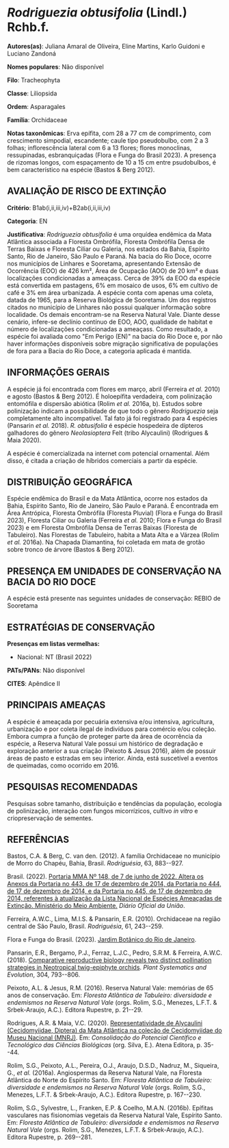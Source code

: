 # *Rodriguezia obtusifolia* (Lindl.) Rchb.f.

**Autores(as)**: Juliana Amaral de Oliveira, Eline Martins, Karlo Guidoni e Luciano Zandoná

**Nomes populares**: Não disponível

**Filo**: Tracheophyta

**Classe**: Liliopsida

**Ordem**: Asparagales

**Família**: Orchidaceae

**Notas taxonômicas**: Erva epífita, com 28 a 77 cm de comprimento, com crescimento simpodial, escandente; caule tipo pseudobulbo, com 2 a 3 folhas; inflorescência lateral com 6 a 13 flores; flores monoclinas, ressupinadas, esbranquiçadas (Flora e Funga do Brasil 2023). A presença de rizomas longos, com espaçamento de 10 a 15 cm entre psudobulbos, é bem característico na espécie (Bastos & Berg 2012).

## AVALIAÇÃO DE RISCO DE EXTINÇÃO

**Critério**: B1ab(i,ii,iii,iv)+B2ab(i,ii,iii,iv)

**Categoria**: EN

**Justificativa**: *Rodriguezia obtusifolia* é uma orquídea endêmica da Mata Atlântica associada a Floresta Ombrófila, Floresta Ombrófila Densa de Terras Baixas e Floresta Ciliar ou Galeria, nos estados da Bahia, Espírito Santo, Rio de Janeiro, São Paulo e Paraná. Na bacia do Rio Doce, ocorre nos municípios de Linhares e Sooretama, apresentando Extensão de Ocorrência (EOO) de 426 km², Área de Ocupação (AOO) de 20 km² e duas localizações condicionadas a ameaçass. Cerca de 39% da EOO da espécie está convertida em pastagens, 6% em mosaico de usos, 6% em cultivo de café e 3% em área urbanizada. A espécie conta com apenas uma coleta, datada de 1965, para a Reserva Biológica de Sooretama. Um dos registros citados no município de Linhares não possui qualquer informação sobre localidade. Os demais encontram-se na Reserva Natural Vale. Diante desse cenário, infere-se declínio contínuo de EOO, AOO, qualidade de habitat e número de localizações condicionadas
a ameaçass.  Como resultado, a espécie foi avaliada como "Em Perigo (EN)" na bacia do Rio Doce e, por não haver informações disponíveis sobre migração significativa de populações de fora para a Bacia do Rio Doce, a categoria aplicada é mantida.

## INFORMAÇÕES GERAIS

A espécie já foi encontrada com flores em março, abril (Ferreira *et al.* 2010) e agosto (Bastos & Berg 2012). É holoepífita verdadeira, com polinização entomófila e dispersão abiótica (Rolim *et al.* 2016a, b).  Estudos sobre polinização indicam a possibilidade de que todo o gênero *Rodriguezia* seja completamente alto incompatível. Tal fato já foi registrado para 4 espécies (Pansarin *et al.* 2018). *R. obtusifolia* é espécie hospedeira de dípteros galhadores do gênero *Neolasioptera* Felt (tribo Alycaulini) (Rodrigues & Maia 2020).

A espécie é comercializada na internet com potencial ornamental. Além disso, é citada a criação de híbridos comerciais a partir da espécie.

## DISTRIBUIÇÃO GEOGRÁFICA

Espécie endêmica do Brasil e da Mata Atlântica, ocorre nos estados da Bahia, Espírito Santo, Rio de Janeiro, São Paulo e Paraná. É encontrada em Área Antrópica, Floresta Ombrófila (Floresta Pluvial) (Flora e Funga do Brasil 2023), Floresta Ciliar ou Galeria (Ferreira *et al.* 2010; Flora e Funga do Brasil 2023) e em Floresta Ombrófila Densa de Terras Baixas (Floresta de Tabuleiro). Nas Florestas de Tabuleiro, habita a Mata Alta e a Várzea (Rolim *et al.* 2016a). Na Chapada Diamantina, foi coletada em mata de grotão sobre tronco de árvore (Bastos & Berg 2012).

## PRESENÇA EM UNIDADES DE CONSERVAÇÃO NA BACIA DO RIO DOCE

A espécie está presente nas seguintes unidades de conservação: REBIO de Sooretama

## ESTRATÉGIAS DE CONSERVAÇÃO

**Presenças em listas vermelhas:**

-   Nacional: NT (Brasil 2022)

**PATs/PANs**: Não disponível

**CITES**: Apêndice II

## PRINCIPAIS AMEAÇAS

A espécie é ameaçada por pecuária extensiva e/ou intensiva, agricultura, urbanização e por coleta ilegal de indivíduos para comércio e/ou coleção. Embora cumpra a função de proteger parte da área de ocorrência da espécie, a Reserva Natural Vale possui um histórico de degradação e exploração anterior a sua criação (Peixoto & Jesus 2016), além de possuir áreas de pasto e estradas em seu interior. Ainda, está suscetível a eventos de queimadas, como ocorrido em 2016.

## PESQUISAS RECOMENDADAS

Pesquisas sobre tamanho, distribuição e tendências da população, ecologia de polinização, interação com fungos micorrízicos, cultivo *in vitro* e criopreservação de sementes.

## REFERÊNCIAS

Bastos, C.A. & Berg, C. van den. (2012). A família Orchidaceae no município de Morro do Chapéu, Bahia, Brasil. *Rodriguésia*, 63, 883--927.

Brasil. (2022). [Portaria MMA Nº 148, de 7 de junho de 2022. Altera os Anexos da Portaria no 443, de 17 de dezembro de 2014, da Portaria no 444, de 17 de dezembro de 2014, e da Portaria no 445, de 17 de dezembro de 2014, referentes à atualização da Lista Nacional de Espécies Ameaçadas de Extinção. Ministério do Meio Ambiente.](https://in.gov.br/en/web/dou/-/portaria-mma-n-148-de-7-de-junho-de-2022-406272733) *Diário Oficial da União*.

Ferreira, A.W.C., Lima, M.I.S. & Pansarin, E.R. (2010). Orchidaceae na região central de São Paulo, Brasil. *Rodriguésia*, 61, 243--259.

Flora e Funga do Brasil. (2023). [Jardim Botânico do Rio de Janeiro](http://floradobrasil.jbrj.gov.br/reflora/listaBrasil/ConsultaPublicaUC/ResultadoDaConsultaNovaConsulta.do#CondicaoTaxonCP).

Pansarin, E.R., Bergamo, P.J., Ferraz, L.J.C., Pedro, S.R.M. & Ferreira, A.W.C. (2018). [Comparative reproductive biology reveals two distinct pollination strategies in Neotropical twig-epiphyte orchids](https://doi.org/10.1007/s00606-018-1510-7). *Plant Systematics and Evolution*, 304, 793--806.

Peixoto, A.L. & Jesus, R.M. (2016). Reserva Natural Vale: memórias de 65 anos de conservação. Em: *Floresta Atlântica de Tabuleiro: diversidade e endemismos na Reserva Natural Vale* (orgs. Rolim, S.G., Menezes, L.F.T.  & Srbek-Araujo, A.C.). Editora Rupestre, p. 21--29.

Rodrigues, A.R. & Maia, V.C. (2020). [Representatividade de Alycaulini (Cecidomyiidae, Diptera) da Mata Atlântica na coleção de Cecidomyiidae do Museu Nacional (MNRJ)](https://doi.org/10.22533/at.ed.470200308). Em: *Consolidação do Potencial Científico e Tecnológico das Ciências Biológicas* (org. Silva, E.). Atena Editora, p. 35--44.

Rolim, S.G., Peixoto, A.L., Pereira, O.J., Araujo, D.S.D., Nadruz, M., Siqueira, G., *et al.* (2016a). Angiospermas da Reserva Natural Vale, na Floresta Atlântica do Norte do Espírito Santo. Em: *Floresta Atlântica de Tabuleiro: diversidade e endemismos na Reserva Natural Vale* (orgs.  Rolim, S.G., Menezes, L.F.T. & Srbek-Araujo, A.C.). Editora Rupestre, p.  167--230.

Rolim, S.G., Sylvestre, L., Franken, E.P. & Coelho, M.A.N. (2016b).  Epífitas vasculares nas fisionomias vegetais da Reserva Natural Vale, Espírito Santo. Em: *Floresta Atlântica de Tabuleiro: diversidade e endemismos na Reserva Natural Vale* (orgs. Rolim, S.G., Menezes, L.F.T.  & Srbek-Araujo, A.C.). Editora Rupestre, p. 269--281.
